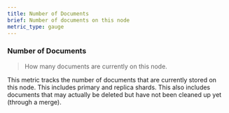 ```yaml
---
title: Number of Documents
brief: Number of documents on this node
metric_type: gauge
---
```

### Number of Documents

> How many documents are currently on this node.

This metric tracks the number of documents that are currently stored on this node. This includes primary and replica shards. This also includes documents that may actually be deleted but have not been cleaned up yet (through a merge).
